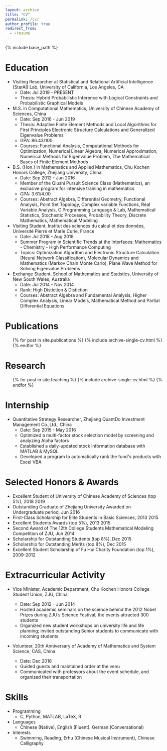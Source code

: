 ```yaml
---
layout: archive
title: "CV"
permalink: /cv/
author_profile: true
redirect_from:
  - /resume
---
```


{% include base_path %}

Education
======
* Visiting Researcher at Statistical and Relational Artificial Intelligence (StarAI) Lab, University of California, Los Angeles, CA
  * Date: Jul 2019 - PRESENT
  * Thesis: Hybrid Probabilistic Inference with Logical Constraints and Probabilistic Graphical Models
* M.S. in Computational Mathematics, University of Chinese Academy of Sciences, China
   * Date: Sep 2016 - Jun 2019
  * Thesis: Adaptive Finite Element Methods and Local Algorithms for First Principles Electronic Structure Calculations and Generalized Eigenvalue Problems
  * GPA: 86.43/100
  * Courses: Functional Analysis, Computational Methods for Optimization,  Numerical Linear Algebra,  Numerical Approximation, Numerical Methods for Eigenvalue Problem, The Mathematical Bases of Finite Element Methods
* B.S. (Hon.) in Mathematics and Applied Mathematics, Chu Kochen Honors College, Zhejiang University, China
  * Date: Sep 2012 - Jun 2016
  * Member of the Qiushi Pursuit Science Class (Mathematics), an exclusive program for intensive training in mathematics
  * GPA: 3.61/4.00
  * Courses: Abstract Algebra, Differential Geometry, Functional Analysis, Point Set Topology, Complex variable Functions, Real Variable Analysis, C Programming Language & Lab, Mathematical Statistics, Stochastic Processes, Probability Theory, Discrete Mathematics, Mathematical Modeling
* Visiting Student, Institut des sciences du calcul et des données, Université Pierre et Marie Curie, France
  * Date: Jul 2018 - Aug 2018
  * Summer Program in Scientific Trends at the Interfaces: Mathematics - Chemistry - High Performance Computing
  * Topics: Optimization Algorithm and Electronic Structure Calculation (Neural Network Classification), Molecular Dynamics and Mathematics (Markov Chain Monte Carlo), Plane Wave Method for Solving Eigenvalue Problems
* Exchange Student, School of Mathematics and Statistics, University of New South Wales, Australia
  * Date: Jul 2014 - Nov 2014
  * Rank: High Distiction & Distiction
  * Courses: Abstract Algebra and Fundamental Analysis, Higher Complex Analysis, Linear Models, Mathematical Method and Partial Differential Equations

Publications
======
  <ul>{% for post in site.publications %}
    {% include archive-single-cv.html %}
  {% endfor %}</ul>
  
Research
======
  <ul>{% for post in site.teaching %}
    {% include archive-single-cv.html %}
  {% endfor %}</ul>
 
Internship
======
* Quantitative Strategy Researcher, Zhejiang QuantDo Investment Management Co.,Ltd., China
  * Date: Sep 2015 - May 2016
  * Optimized a multi-factor stock selection model by screening and analyzing Alpha factors
  * Established a daily-updated stock information database with MATLAB & MySQL
  * Developed a program to automatically rank the fund's products with Excel VBA
  
  
Selected Honors & Awards
======
* Excellent Student of University of Chinese Academy of Sciences (top 5%), 2018 2019
* Outstanding Graduate of Zhejiang University Awarded on Undergraduate period, Jun 2016
* First-Class Scholarship for Elite Students in Basic Sciences, 2013 2015
* Excellent Students Awards (top 5%), 2013 2015
* Second Award of The 12th College Students Mathematical Modeling Competition of ZJU, Jun 2014
* Scholarship for Outstanding Students (top 8%), Dec 2015
* Scholarship for Outstanding Merits (top 8%), Dec 2015
* Excellent Student Scholarship of Fu Hui Charity Foundation (top 1%), 2009-2012

Extracurricular Activity
======
* Vice Minister, Academic Department, Chu Kochen Honors College Student Union, ZJU, China
  * Date: Sep 2012 - Jun 2014
  * Hosted academic seminars on the science behind the 2012 Nobel Prizes during ZJU’s Science Festival; the events attracted 300 students
  * Organized new student workshops on university life and life planning; invited outstanding Senior students to communicate with incoming students
  
* Volunteer, 20th Anniversary of Academy of Mathematics and System Science, CAS, China
  * Date: Dec 2018
  * Guided guests and maintained order at the venu
  * Communicated with professors about the event schedule, and organized their transportation

Skills
======
* Programming
  * C, Python, MATLAB, LaTeX, R
* Languages
  * Chinese (Native), English (Fluent), German (Conversational)
* Interests
  * Swimming, Reading, Erhu (Chinese Musical Instrument), Chinese Calligraphy
  
  
